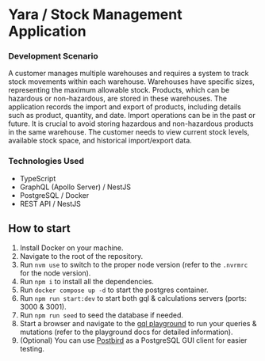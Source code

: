 # Yara / Stock Management Application

### Development Scenario

A customer manages multiple warehouses and requires a system to track stock movements within each warehouse. Warehouses have specific sizes, representing the maximum allowable stock. Products, which can be hazardous or non-hazardous, are stored in these warehouses. The application records the import and export of products, including details such as product, quantity, and date. Import operations can be in the past or future. It is crucial to avoid storing hazardous and non-hazardous products in the same warehouse. The customer needs to view current stock levels, available stock space, and historical import/export data.

### Technologies Used

- TypeScript
- GraphQL (Apollo Server) / NestJS
- PostgreSQL / Docker
- REST API / NestJS

## How to start

1. Install Docker on your machine.
2. Navigate to the root of the repository.
3. Run `nvm use` to switch to the proper node version (refer to the `.nvrmrc` for the node version).
4. Run `npm i` to install all the dependencies.
5. Run `docker compose up -d` to start the postgres container.
6. Run `npm run start:dev` to start both gql & calculations servers (ports: 3000 & 3001).
7. Run `npm run seed` to seed the database if needed.
8. Start a browser and navigate to the [gql playground](http://localhost:3000/graphql) to run your queries & mutations (refer to the playground docs for detailed information).
9. (Optional) You can use [Postbird](https://github.com/Paxa/postbird) as a PostgreSQL GUI client for easier testing.
